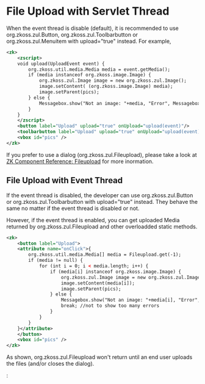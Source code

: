 # File Upload with Servlet Thread

When the event thread is disable (default), it is recommended to use
<javadoc>org.zkoss.zul.Button</javadoc>,
<javadoc>org.zkoss.zul.Toolbarbutton</javadoc> or
<javadoc>org.zkoss.zul.Menuitem</javadoc> with upload="true" instead.
For example,

``` xml
<zk>
    <zscript>
    void upload(UploadEvent event) {
        org.zkoss.util.media.Media media = event.getMedia();
        if (media instanceof org.zkoss.image.Image) {
            org.zkoss.zul.Image image = new org.zkoss.zul.Image();
            image.setContent( (org.zkoss.image.Image) media);
            image.setParent(pics);
        } else {
            Messagebox.show("Not an image: "+media, "Error", Messagebox.OK, Messagebox.ERROR);
        }
    }
    </zscript>
    <button label="Upload" upload="true" onUpload="upload(event)"/>
    <toolbarbutton label="Upload" upload="true" onUpload="upload(event)"/>
    <vbox id="pics" />
</zk>
```

If you prefer to use a dialog
(<javadoc method="get()">org.zkoss.zul.Fileupload</javadoc>), please
take a look at [ ZK Component Reference:
Fileupload](ZK_Component_Reference/Essential_Components/Fileupload#Event_Thread_Disabled)
for more inormation.

## File Upload with Event Thread

If the event thread is disabled, the developer can use
<javadoc>org.zkoss.zul.Button</javadoc> or
<javadoc>org.zkoss.zul.Toolbarbutton</javadoc> with upload="true"
instead. They behave the same no matter if the event thread is disabled
or not.

However, if the event thread is enabled, you can get uploaded Media
returned by <javadoc method="get()">org.zkoss.zul.Fileupload</javadoc>
and other overloadded static methods.

``` xml
<zk>
    <button label="Upload">
    <attribute name="onClick">{
        org.zkoss.util.media.Media[] media = Fileupload.get(-1);
        if (media != null) {
            for (int i = 0; i < media.length; i++) {
                if (media[i] instanceof org.zkoss.image.Image) {
                    org.zkoss.zul.Image image = new org.zkoss.zul.Image();
                    image.setContent(media[i]);
                    image.setParent(pics);
                } else {
                    Messagebox.show("Not an image: "+media[i], "Error", Messagebox.OK, Messagebox.ERROR);
                    break; //not to show too many errors
                }
            }
        }
    }</attribute>
    </button>
    <vbox id="pics" />
</zk>
```

As shown, <javadoc method="get(int)">org.zkoss.zul.Fileupload</javadoc>
won't return until an end user uploads the files (and/or closes the
dialog).

:
